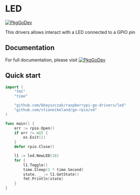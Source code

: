 # LED

[![PkgGoDev](https://pkg.go.dev/badge/github.com/bbayszczak/raspberrypi-go-drivers/led)](https://pkg.go.dev/github.com/bbayszczak/raspberrypi-go-drivers/led)

This drivers allows interact with a LED connected to a GPIO pin

## Documentation

For full documentation, please visit [![PkgGoDev](https://pkg.go.dev/badge/github.com/bbayszczak/raspberrypi-go-drivers/led)](https://pkg.go.dev/github.com/bbayszczak/raspberrypi-go-drivers/led)

## Quick start

```go
import (
	"fmt"
	"time"

	"github.com/bbayszczak/raspberrypi-go-drivers/led"
	"github.com/stianeikeland/go-rpio/v4"
)

func main() {
	err := rpio.Open()
	if err != nil {
		os.Exit(1)
	}
	defer rpio.Close()

	l1 := led.NewLED(18)
	for {
		l1.Toggle()
		time.Sleep(1 * time.Second)
		state, _ := l1.GetState()
		fmt.Println(state)
	}
}
```
